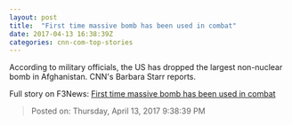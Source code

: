 ```yaml
---
layout: post
title:  "First time massive bomb has been used in combat"
date: 2017-04-13 16:38:39Z
categories: cnn-com-top-stories
---
```


According to military officials, the US has dropped the largest non-nuclear bomb in Afghanistan. CNN's Barbara Starr reports.


Full story on F3News: [First time massive bomb has been used in combat](http://www.f3nws.com/n/MKAQSC)

> Posted on: Thursday, April 13, 2017 9:38:39 PM
